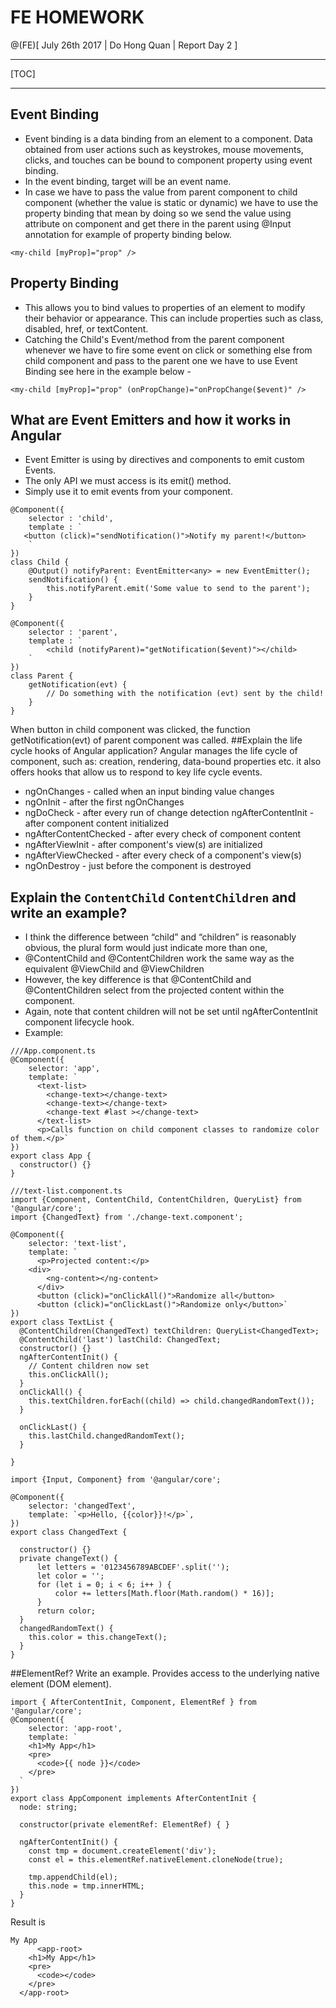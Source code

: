 
# FE HOMEWORK

@(FE)[ July 26th 2017 | Do Hong Quan | Report Day 2 ]


----------

[TOC]


-------------
## Event Binding
- Event binding is a data binding from an element to a component. Data obtained from user actions such as keystrokes, mouse movements, clicks, and touches can be bound to component property using event binding. 
- In the event binding, target will be an event name.
- In case we have to pass the value from parent component to child component (whether the value is static or dynamic) we have to use the property binding that mean by doing so we send the value using attribute on component and get there in the parent using @Input annotation for example of property binding below.
```
<my-child [myProp]="prop" />
```
## Property Binding
- This allows you to bind values to properties of an element to modify their behavior or appearance. This can include properties such as class, disabled, href, or textContent.
- Catching the Child's Event/method from the parent component whenever we have to fire some event on click or something else from child component and pass to the parent one we have to use Event Binding see here in the example below -
```
<my-child [myProp]="prop" (onPropChange)="onPropChange($event)" />
```
     
## What are Event Emitters and how it works in Angular
- Event Emitter is using by directives and components to emit custom Events.
- The only API we must access is its emit() method. 
- Simply use it to emit events from your component.
```
@Component({
    selector : 'child',
    template : `
   <button (click)="sendNotification()">Notify my parent!</button>
    `
})
class Child {
    @Output() notifyParent: EventEmitter<any> = new EventEmitter();
    sendNotification() {
        this.notifyParent.emit('Some value to send to the parent');
    }
}
```
```
@Component({
    selector : 'parent',
    template : `
        <child (notifyParent)="getNotification($event)"></child>
    `
})
class Parent {
    getNotification(evt) {
        // Do something with the notification (evt) sent by the child!
    }
}
```
When button in child component was clicked, the function getNotification(evt) of parent component was called.
##Explain the life cycle hooks of Angular application?
Angular manages the life cycle of component, such as: creation, rendering, data-bound properties etc. it also offers hooks that allow us to respond to key life cycle events.
- ngOnChanges - called when an input binding value changes 
- ngOnInit - after the first ngOnChanges
- ngDoCheck - after every run of change detection ngAfterContentInit - after component content initialized 
- ngAfterContentChecked - after every check of component content 
- ngAfterViewInit - after component's view(s) are initialized 
- ngAfterViewChecked - after every check of a component's view(s) 
- ngOnDestroy - just before the component is destroyed

##  Explain the `ContentChild` `ContentChildren` and write an example?

- I think the difference between “child” and “children” is reasonably obvious, the plural form would just indicate more than one, 
- @ContentChild and @ContentChildren work the same way as the equivalent @ViewChild and @ViewChildren 
- However, the key difference is that @ContentChild and
@ContentChildren select from the projected content within the component.
- Again, note that content children will not be set until ngAfterContentInit component
lifecycle hook.
- Example:
```
///App.component.ts
@Component({
	selector: 'app',
	template: `
	  <text-list>
	    <change-text></change-text>
	    <change-text></change-text>
	    <change-text #last ></change-text>
	  </text-list>
	  <p>Calls function on child component classes to randomize color of them.</p>`
})
export class App {
  constructor() {}
}
``` 
```
///text-list.component.ts
import {Component, ContentChild, ContentChildren, QueryList} from '@angular/core';
import {ChangedText} from './change-text.component';

@Component({
	selector: 'text-list',
	template: `
	  <p>Projected content:</p>
    <div>
	    <ng-content></ng-content>
	  </div>
	  <button (click)="onClickAll()">Randomize all</button>
	  <button (click)="onClickLast()">Randomize only</button>`
})
export class TextList {
  @ContentChildren(ChangedText) textChildren: QueryList<ChangedText>;
  @ContentChild('last') lastChild: ChangedText;
  constructor() {}
  ngAfterContentInit() {
    // Content children now set
    this.onClickAll();
  }
  onClickAll() {
    this.textChildren.forEach((child) => child.changedRandomText());
  }

  onClickLast() {
    this.lastChild.changedRandomText();
  }
  
}
```
```
import {Input, Component} from '@angular/core';

@Component({
	selector: 'changedText',
	template: `<p>Hello, {{color}}!</p>`,
})
export class ChangedText {

  constructor() {}
  private changeText() {
      let letters = '0123456789ABCDEF'.split('');
      let color = '';
      for (let i = 0; i < 6; i++ ) {
          color += letters[Math.floor(Math.random() * 16)];
      }
      return color;
  }
  changedRandomText() {
    this.color = this.changeText();
  }
}
```
	

##ElementRef? Write an example.
Provides access to the underlying native element (DOM element).

```
import { AfterContentInit, Component, ElementRef } from '@angular/core';
@Component({
    selector: 'app-root',
    template: `
    <h1>My App</h1>
    <pre>
      <code>{{ node }}</code>
    </pre>
  `
})
export class AppComponent implements AfterContentInit {
  node: string;

  constructor(private elementRef: ElementRef) { }

  ngAfterContentInit() {
    const tmp = document.createElement('div');
    const el = this.elementRef.nativeElement.cloneNode(true);

    tmp.appendChild(el);
    this.node = tmp.innerHTML;
  }
}
```
Result is 
```
My App
      <app-root>
    <h1>My App</h1>
    <pre>
      <code></code>
    </pre>
  </app-root>
```    
